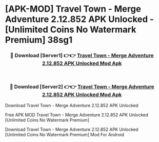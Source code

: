 # [APK-MOD] Travel Town - Merge Adventure 2.12.852 APK Unlocked - [Unlimited Coins No Watermark Premium] 38sg1



<div align="center">
<h3>🔴 Download [Server1] 👉👉 <a href="https://momento.my/?title=Travel_Town_-_Merge_Adventure_2.12.852_APK_Unlocked">Travel Town - Merge Adventure 2.12.852 APK Unlocked Mod Apk</a></h3><br>

<h3>🔴 Download [Server2] 👉👉 <a href="https://momento.my/?title=Travel_Town_-_Merge_Adventure_2.12.852_APK_Unlocked">Travel Town - Merge Adventure 2.12.852 APK Unlocked Mod Apk</a></h3>
</div>



Download Travel Town - Merge Adventure 2.12.852 APK Unlocked 

Free APK MOD Travel Town - Merge Adventure 2.12.852 APK Unlocked [Unlimited Coins No Watermark Premium]

Download Travel Town - Merge Adventure 2.12.852 APK Unlocked [Unlimited Coins No Watermark Premium] Mod For Android

